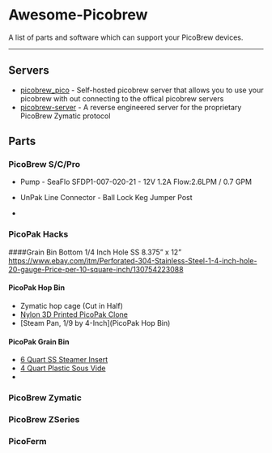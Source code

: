 # Awesome-Picobrew
A list of parts and software which can  support your PicoBrew devices.

--------------------
## Servers
- [picobrew_pico](https://github.com/chiefwigms/picobrew_pico) - Self-hosted picobrew server that allows you to use your picobrew with out connecting to the offical picobrew servers
- [picobrew-server](https://github.com/hotzenklotz/picobrew-server) - A reverse engineered server for the proprietary PicoBrew Zymatic protocol

## Parts

### PicoBrew S/C/Pro
- Pump - SeaFlo SFDP1-007-020-21 - 12V 1.2A Flow:2.6LPM / 0.7 GPM

- UnPak Line Connector - Ball Lock Keg Jumper Post
-

### PicoPak Hacks

####Grain Bin Bottom
1/4 Inch Hole SS 8.375” x 12” https://www.ebay.com/itm/Perforated-304-Stainless-Steel-1-4-inch-hole-20-gauge-Price-per-10-square-inch/130754223088

#### PicoPak Hop Bin
- Zymatic hop cage (Cut in Half)
- [Nylon 3D Printed PicoPak Clone](https://www.thingiverse.com/thing:3322714?fbclid)
- [Steam Pan, 1/9 by 4-Inch](PicoPak Hop Bin)

#### PicoPak Grain Bin
- [6 Quart SS Steamer Insert](https://amzn.to/2YImaLp)
- [4 Quart Plastic Sous Vide](https://amzn.to/3e9L4Kx)
-

### PicoBrew Zymatic

### PicoBrew ZSeries

### PicoFerm

